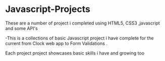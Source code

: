 # Javascript-Projects
These are a number of project i completed using HTML5, CSS3 ,javascript and some API's

-This is a collections of basic Javascript project i have complete for the current from Clock web app to Form Validations .

Each project project showcases basic skills i have and growing too
